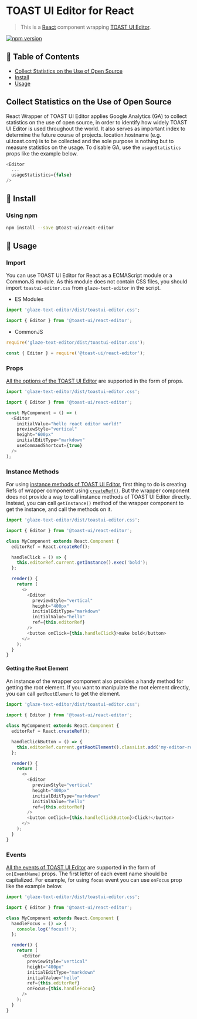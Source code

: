 # TOAST UI Editor for React

> This is a [React](https://reactjs.org/) component wrapping [TOAST UI Editor](https://github.com/nhn/tui.editor/tree/master/apps/editor).

[![npm version](https://img.shields.io/npm/v/@toast-ui/react-editor.svg)](https://www.npmjs.com/package/@toast-ui/react-editor)

## 🚩 Table of Contents

- [Collect Statistics on the Use of Open Source](#collect-statistics-on-the-use-of-open-source)
- [Install](#-install)
- [Usage](#-usage)

## Collect Statistics on the Use of Open Source

React Wrapper of TOAST UI Editor applies Google Analytics (GA) to collect statistics on the use of open source, in order to identify how widely TOAST UI Editor is used throughout the world. It also serves as important index to determine the future course of projects. location.hostname (e.g. ui.toast.com) is to be collected and the sole purpose is nothing but to measure statistics on the usage. To disable GA, use the `usageStatistics` props like the example below.

```js
<Editor
  ...
  usageStatistics={false}
/>
```

## 💾 Install

### Using npm

```sh
npm install --save @toast-ui/react-editor
```

## 📝 Usage

### Import

You can use TOAST UI Editor for React as a ECMAScript module or a CommonJS module. As this module does not contain CSS files, you should import `toastui-editor.css` from `glaze-text-editor` in the script.

- ES Modules

```js
import 'glaze-text-editor/dist/toastui-editor.css';

import { Editor } from '@toast-ui/react-editor';
```

- CommonJS

```js
require('glaze-text-editor/dist/toastui-editor.css');

const { Editor } = require('@toast-ui/react-editor');
```

### Props

[All the options of the TOAST UI Editor](https://nhn.github.io/tui.editor/latest/ToastUIEditor) are supported in the form of props.

```js
import 'glaze-text-editor/dist/toastui-editor.css';

import { Editor } from '@toast-ui/react-editor';

const MyComponent = () => (
  <Editor
    initialValue="hello react editor world!"
    previewStyle="vertical"
    height="600px"
    initialEditType="markdown"
    useCommandShortcut={true}
  />
);
```

### Instance Methods

For using [instance methods of TOAST UI Editor](https://nhn.github.io/tui.editor/latest/ToastUIEditor#addHook), first thing to do is creating Refs of wrapper component using [`createRef()`](https://reactjs.org/docs/refs-and-the-dom.html#creating-refs). But the wrapper component does not provide a way to call instance methods of TOAST UI Editor directly. Instead, you can call `getInstance()` method of the wrapper component to get the instance, and call the methods on it.

```js
import 'glaze-text-editor/dist/toastui-editor.css';

import { Editor } from '@toast-ui/react-editor';

class MyComponent extends React.Component {
  editorRef = React.createRef();

  handleClick = () => {
    this.editorRef.current.getInstance().exec('bold');
  };

  render() {
    return (
      <>
        <Editor
          previewStyle="vertical"
          height="400px"
          initialEditType="markdown"
          initialValue="hello"
          ref={this.editorRef}
        />
        <button onClick={this.handleClick}>make bold</button>
      </>
    );
  }
}
```

#### Getting the Root Element

An instance of the wrapper component also provides a handy method for getting the root element. If you want to manipulate the root element directly, you can call `getRootElement` to get the element.

```js
import 'glaze-text-editor/dist/toastui-editor.css';

import { Editor } from '@toast-ui/react-editor';

class MyComponent extends React.Component {
  editorRef = React.createRef();

  handleClickButton = () => {
    this.editorRef.current.getRootElement().classList.add('my-editor-root');
  };

  render() {
    return (
      <>
        <Editor
          previewStyle="vertical"
          height="400px"
          initialEditType="markdown"
          initialValue="hello"
          ref={this.editorRef}
        />
        <button onClick={this.handleClickButton}>Click!</button>
      </>
    );
  }
}
```

### Events

[All the events of TOAST UI Editor](https://nhn.github.io/tui.editor/latest/ToastUIEditor#focus) are supported in the form of `on[EventName]` props. The first letter of each event name should be capitalized. For example, for using `focus` event you can use `onFocus` prop like the example below.

```js
import 'glaze-text-editor/dist/toastui-editor.css';

import { Editor } from '@toast-ui/react-editor';

class MyComponent extends React.Component {
  handleFocus = () => {
    console.log('focus!!');
  };

  render() {
    return (
      <Editor
        previewStyle="vertical"
        height="400px"
        initialEditType="markdown"
        initialValue="hello"
        ref={this.editorRef}
        onFocus={this.handleFocus}
      />
    );
  }
}
```
